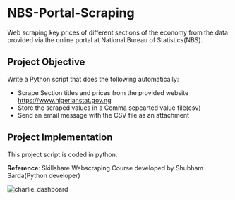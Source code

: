 # NBS-Portal-Scraping
Web scraping key prices of different sections of the economy from the data provided via the online portal at National Bureau of Statistics(NBS).

## Project Objective
Write a Python script that does the following automatically:
* Scrape Section titles and prices from the provided website https://www.nigerianstat.gov.ng 
* Store the scraped values in a Comma sepearted value file(csv) 
* Send an email message with the CSV file as an attachment 

## Project Implementation
This project script is coded in python. 

**Reference**:
Skillshare Webscraping Course developed by Shubham Sarda(Python developer)

![charlie_dashboard](https://user-images.githubusercontent.com/66309302/206749002-169ed56d-7ece-44ea-bb3d-3d23a7346907.PNG)
